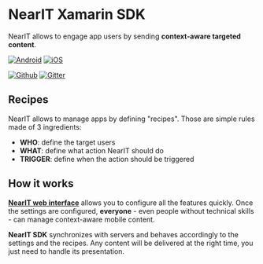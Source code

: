 # NearIT Xamarin SDK

NearIT allows to engage app users by sending **context-aware targeted content**.

[![Android](https://img.shields.io/badge/Android-15%2B-blue.svg?style=flat)](https://developer.android.com/about/dashboards/index.html#Platform)
[![iOS](https://img.shields.io/badge/iOS-9-blue.svg)](https://developer.apple.com/ios/)

[![Github](https://img.shields.io/badge/code-Github-green.svg)](https://github.com/nearit/Xamarin-SDK)
[![Gitter](https://img.shields.io/gitter/room/nearit/Lobby.svg)](https://gitter.im/nearit/Lobby)

## Recipes

NearIT allows to manage apps by defining "recipes". Those are simple rules made of 3 ingredients:

* **WHO**: define the target users
* **WHAT**: define what action NearIT should do
* **TRIGGER**: define when the action should be triggered

## How it works

<a href="https://go.nearit.com/" target="_blank">**NearIT web interface**</a> allows you to configure all the features quickly.
Once the settings are configured, **everyone** - even people without technical skills - can manage context-aware mobile content.

**NearIT SDK** synchronizes with servers and behaves accordingly to the settings and the recipes. Any content will be delivered at the right time, you just need to handle its presentation.
